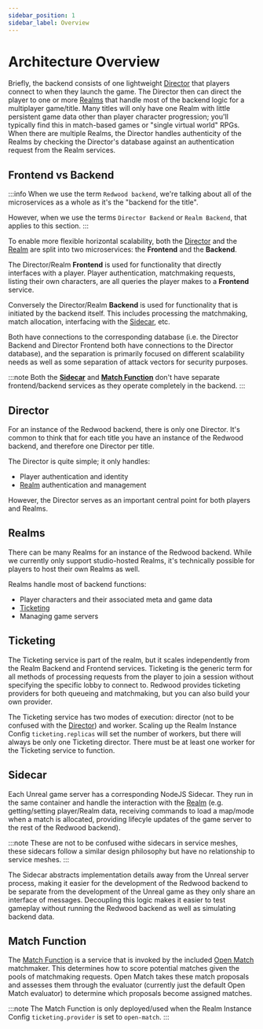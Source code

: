 ```yaml
---
sidebar_position: 1
sidebar_label: Overview
---
```


# Architecture Overview

Briefly, the backend consists of one lightweight [Director](#director) that players connect to when they launch the game. The Director then can direct the player to one or more [Realms](#realms) that handle most of the backend logic for a multiplayer game/title. Many titles will only have one Realm with little persistent game data other than player character progression; you'll typically find this in match-based games or "single virtual world" RPGs. When there are multiple Realms, the Director handles authenticity of the Realms by checking the Director's database against an authentication request from the Realm services.

## Frontend vs Backend

:::info
When we use the term `Redwood backend`, we're talking about all of the microservices as a whole as it's the "backend for the title".

However, when we use the terms `Director Backend` or `Realm Backend`, that applies to this section.
:::

To enable more flexible horizontal scalability, both the [Director](#director) and the [Realm](#realms) are split into two microservices: the **Frontend** and the **Backend**.

The Director/Realm **Frontend** is used for functionality that directly interfaces with a player. Player authentication, matchmaking requests, listing their own characters, are all queries the player makes to a **Frontend** service.

Conversely the Director/Realm **Backend** is used for functionality that is initiated by the backend itself. This includes processing the matchmaking, match allocation, interfacing with the [Sidecar](#sidecar), etc.

Both have connections to the corresponding database (i.e. the Director Backend and Director Frontend both have connections to the Director database), and the separation is primarily focused on different scalability needs as well as some separation of attack vectors for security purposes.

:::note
Both the **[Sidecar](#sidecar)** and **[Match Function](#match-function)** don't have separate frontend/backend services as they operate completely in the backend.
:::

## Director

For an instance of the Redwood backend, there is only one Director. It's common to think that for each title you have an instance of the Redwood backend, and therefore one Director per title.

The Director is quite simple; it only handles:
- Player authentication and identity
- [Realm](#realms) authentication and management

However, the Director serves as an important central point for both players and Realms.

## Realms

There can be many Realms for an instance of the Redwood backend. While we currently only support studio-hosted Realms, it's technically possible for players to host their own Realms as well.

Realms handle most of backend functions:
- Player characters and their associated meta and game data
- [Ticketing](#ticketing)
- Managing game servers

## Ticketing

The Ticketing service is part of the realm, but it scales independently from the Realm Backend and Frontend services. Ticketing is the generic term for all methods of processing requests from the player to join a session without specifying the specific lobby to connect to. Redwood provides ticketing providers for both queueing and matchmaking, but you can also build your own provider.

The Ticketing service has two modes of execution: director (not to be confused with the [Director](#director)) and worker. Scaling up the Realm Instance Config `ticketing.replicas` will set the number of workers, but there will always be only one Ticketing director. There must be at least one worker for the Ticketing service to function.

## Sidecar

Each Unreal game server has a corresponding NodeJS Sidecar. They run in the same container and handle the interaction with the [Realm](#realms) (e.g. getting/setting player/Realm data, receiving commands to load a map/mode when a match is allocated, providing lifecyle updates of the game server to the rest of the Redwood backend).

:::note
These are not to be confused withe sidecars in service meshes, these sidecars follow a similar design philosophy but have no relationship to service meshes.
:::

The Sidecar abstracts implementation details away from the Unreal server process, making it easier for the development of the Redwood backend to be separate from the development of the Unreal game as they only share an interface of messages. Decoupling this logic makes it easier to test gameplay without running the Redwood backend as well as simulating backend data.

## Match Function

The [Match Function](https://openmatch.dev/site/docs/guides/matchmaker/matchfunction/) is a service that is invoked by the included [Open Match](https://openmatch.dev) matchmaker. This determines how to score potential matches given the pools of matchmaking requests. Open Match takes these match proposals and assesses them through the evaluator (currently just the default Open Match evaluator) to determine which proposals become assigned matches.

:::note
The Match Function is only deployed/used when the Realm Instance Config `ticketing.provider` is set to `open-match`.
:::
